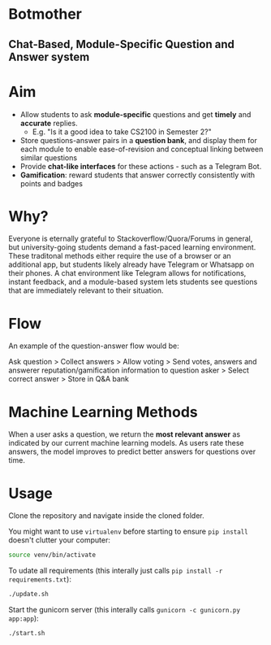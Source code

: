 # Botmother
## Chat-Based, Module-Specific Question and Answer system

# Aim
- Allow students to ask **module-specific** questions and get **timely** and **accurate** replies.
   - E.g. "Is it a good idea to take CS2100 in Semester 2?"
- Store questions-answer pairs in a **question bank**, and display them for each module to enable ease-of-revision and conceptual linking between similar questions
- Provide **chat-like interfaces** for these actions - such as a Telegram Bot.
- **Gamification**: reward students that answer correctly consistently with points and badges

# Why?
Everyone is eternally grateful to Stackoverflow/Quora/Forums in general, but university-going students demand a fast-paced learning environment. These traditonal methods either require the use of a browser or an additional app, but students likely already have Telegram or Whatsapp on their phones. A chat environment like Telegram allows for notifications, instant feedback, and a module-based system lets students see questions that are immediately relevant to their situation.

# Flow
An example of the question-answer flow would be:

Ask question > Collect answers > Allow voting > Send votes, answers and answerer reputation/gamification information to question asker > Select correct answer > Store in Q&A bank

# Machine Learning Methods
When a user asks a question, we return the **most relevant answer** as indicated by our current machine learning models. As users rate these answers, the model improves to predict better answers for questions over time.

# Usage
Clone the repository and navigate inside the cloned folder.

You might want to use `virtualenv` before starting to ensure `pip install` doesn't clutter your computer:
```bash
source venv/bin/activate
```

To udate all requirements (this interally just calls `pip install -r requirements.txt`):
```bash
./update.sh
```

Start the gunicorn server (this interally calls `gunicorn -c gunicorn.py app:app`):
```bash
./start.sh
```

